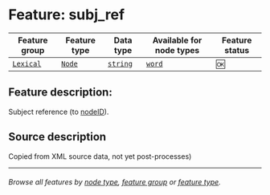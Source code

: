 # Feature: subj_ref

Feature group | Feature type | Data type | Available for node types | Feature status
---  | --- | --- | --- | ---
[`Lexical`](featuresbygroup.md#lexical-features) | [`Node`](featuresbyfeaturetype.md#node-features) | [`string`](featuresbydatatype.md#string-datatype)  | [`word`](featuresbynodetype.md#word-nodes) | 🆗

## Feature description: 
Subject reference (to [nodeID](nodeID.md#readme)).

## Source description

Copied from XML source data, not yet post-processes)

---
###### *Browse all features by [node type](featuresbynodetype.md#readme), [feature group](featuresbygroup.md#readme) or [feature type](featuresbyfeaturetype.md#readme).*
